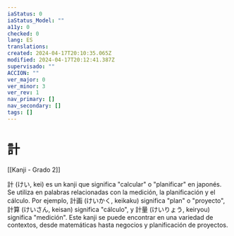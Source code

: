 ```yaml
---
iaStatus: 0
iaStatus_Model: ""
a11y: 0
checked: 0
lang: ES
translations: 
created: 2024-04-17T20:10:35.065Z
modified: 2024-04-17T20:12:41.387Z
supervisado: ""
ACCION: ""
ver_major: 0
ver_minor: 3
ver_rev: 1
nav_primary: []
nav_secondary: []
tags: []
---
```

# 計

[[Kanji - Grado 2]]

計 (けい, kei) es un kanji que significa "calcular" o "planificar" en japonés. Se utiliza en palabras relacionadas con la medición, la planificación y el cálculo. Por ejemplo, 計画 (けいかく, keikaku) significa "plan" o "proyecto", 計算 (けいさん, keisan) significa "cálculo", y 計量 (けいりょう, keiryou) significa "medición". Este kanji se puede encontrar en una variedad de contextos, desde matemáticas hasta negocios y planificación de proyectos.
